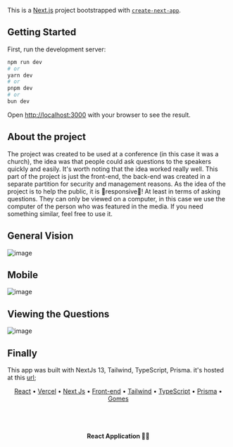 This is a [Next.js](https://nextjs.org/) project bootstrapped with [`create-next-app`](https://github.com/vercel/next.js/tree/canary/packages/create-next-app).

## Getting Started

First, run the development server:

```bash
npm run dev
# or
yarn dev
# or
pnpm dev
# or
bun dev
```

Open [http://localhost:3000](http://localhost:3000) with your browser to see the result.

## About the project

The project was created to be used at a conference (in this case it was a church), the idea was that people could ask questions to the speakers quickly and easily. It's worth noting that the idea worked really well.
This part of the project is just the front-end, the back-end was created in a separate partition for security and management reasons.
As the idea of ​​the project is to help the public, it is 📱responsive📱! At least in terms of asking questions. They can only be viewed on a computer, in this case we use the computer of the person who was featured in the media.
If you need something similar, feel free to use it.

## General Vision
![image](https://github.com/GgvGomes/questions_answers/assets/80273727/f737bee7-99a5-422d-a06c-40c6dcf43cbf)

## Mobile
![image](https://github.com/GgvGomes/questions_answers/assets/80273727/bb12d6b0-90fe-4154-8781-813b2f93234f)

## Viewing the Questions
![image](https://github.com/GgvGomes/questions_answers/assets/80273727/bd7fa1b4-a3c3-4aee-aa87-2b3ce3f36422)

## Finally

This app was built with NextJs 13, Tailwind, TypeScript, Prisma.
it's hosted at this [url](https://perguntas-congresso.vercel.app);

<p align="center">
 <a href="#roadmap">React</a> • 
  <a href="#licenc-a">Vercel</a> • 
 <a href="#contribuicao">Next Js</a> • 
 <a href="#tecnologias">Front-end</a> • 
  <a href="#licenc-a">Tailwind</a> • 
 <a href="#licenc-a">TypeScript</a> • 
  <a href="#licenc-a">Prisma</a> • 
 <a href="#autor">Gomes</a>
</p>

<br/><br/>
<h4 align="center"> 
	 React Application 🚀🔥
</h4>

